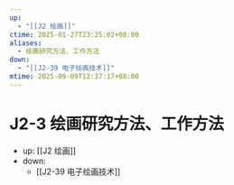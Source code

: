 ```yaml
---
up:
  - "[[J2 绘画]]"
ctime: 2025-01-27T23:25:02+08:00
aliases:
  - 绘画研究方法、工作方法
down:
  - "[[J2-39 电子绘画技术]]"
mtime: 2025-09-09T12:37:17+08:00
---
```


# J2-3 绘画研究方法、工作方法

- up: [[J2 绘画]]
- down:	
	- [[J2-39 电子绘画技术]]
	
